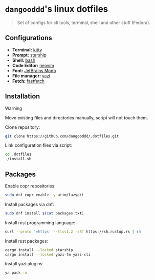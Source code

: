 # `dangooddd`'s linux dotfiles

> Set of configs for cli tools, terminal, shell and other stuff (Fedora).

## Configurations 

* **Terminal:** [kitty](https://github.com/kovidgoyal/kitty)
* **Prompt:** [starship](https://github.com/starship/starship)
* **Shell:** [bash](https://www.gnu.org/software/bash/)
* **Code Editor:** [neovim](https://github.com/neovim/neovim)
* **Font:** [JetBrains Mono](https://github.com/JetBrains/JetBrainsMono)
* **File manager:** [yazi](https://github.com/sxyazi/yazi)
* **Fetch:** [fastfetch](https://github.com/fastfetch-cli/fastfetch)

## Installation

> [!Warning]
> Move existing files and directories manually, script will not touch them.

Clone repository:

```sh
git clone https://github.com/dangooddd/.dotfiles.git
```

Link configuration files via script:

```sh
cd .dotfiles
./install.sh
```

## Packages

Enable copr repositories:

```sh
sudo dnf copr enable -y atim/lazygit
```

Install packages via dnf:

```sh
sudo dnf install $(cat packages.txt)
```

Install rust programming language:

```sh
curl --proto '=https' --tlsv1.2 -sSf https://sh.rustup.rs | sh
```

Install rust packages:

```sh
cargo install --locked starship
cargo install --locked yazi-fm yazi-cli
```

Install yazi plugins:

```sh
ya pack -u
```

